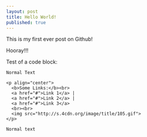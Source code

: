 ```yaml
---
layout: post
title: Hello World!
published: true
---
```

This is my first ever post on Github! 

Hooray!!!


Test of a code block:


    Normal Text

    <p align="center">
      <b>Some Links:</b><br>
      <a href="#">Link 1</a> |
      <a href="#">Link 2</a> |
      <a href="#">Link 3</a>
      <br><br>
      <img src="http://s.4cdn.org/image/title/105.gif">
    </p>

    Normal text
